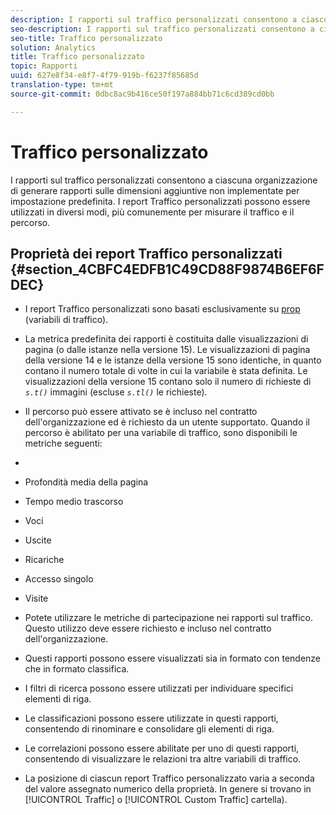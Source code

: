 ```yaml
---
description: I rapporti sul traffico personalizzati consentono a ciascuna organizzazione di generare rapporti sulle dimensioni aggiuntive non implementate per impostazione predefinita. I report Traffico personalizzati possono essere utilizzati in diversi modi, più comunemente per misurare il traffico e il percorso.
seo-description: I rapporti sul traffico personalizzati consentono a ciascuna organizzazione di generare rapporti sulle dimensioni aggiuntive non implementate per impostazione predefinita. I report Traffico personalizzati possono essere utilizzati in diversi modi, più comunemente per misurare il traffico e il percorso.
seo-title: Traffico personalizzato
solution: Analytics
title: Traffico personalizzato
topic: Rapporti
uuid: 627e8f34-e8f7-4f79-919b-f6237f85685d
translation-type: tm+mt
source-git-commit: 0dbc8ac9b416ce50f197a884bb71c6cd389cd0bb

---
```



# Traffico personalizzato

I rapporti sul traffico personalizzati consentono a ciascuna organizzazione di generare rapporti sulle dimensioni aggiuntive non implementate per impostazione predefinita. I report Traffico personalizzati possono essere utilizzati in diversi modi, più comunemente per misurare il traffico e il percorso.

## Proprietà dei report Traffico personalizzati {#section_4CBFC4EDFB1C49CD88F9874B6EF6FDEC}

* I report Traffico personalizzati sono basati esclusivamente su [prop](https://marketing.adobe.com/resources/help/en_US/sc/implement/c_propn.html) (variabili di traffico).
* La metrica predefinita dei rapporti è costituita dalle visualizzazioni di pagina (o dalle istanze nella versione 15). Le visualizzazioni di pagina della versione 14 e le istanze della versione 15 sono identiche, in quanto contano il numero totale di volte in cui la variabile è stata definita. Le visualizzazioni della versione 15 contano solo il numero di richieste di *`s.t()`* immagini (escluse *`s.tl()`* le richieste).

* Il percorso può essere attivato se è incluso nel contratto dell'organizzazione ed è richiesto da un utente supportato. Quando il percorso è abilitato per una variabile di traffico, sono disponibili le metriche seguenti:
* 

   * Profondità media della pagina
   * Tempo medio trascorso
   * Voci
   * Uscite
   * Ricariche
   * Accesso singolo
   * Visite

* Potete utilizzare le metriche di partecipazione nei rapporti sul traffico. Questo utilizzo deve essere richiesto e incluso nel contratto dell'organizzazione.
* Questi rapporti possono essere visualizzati sia in formato con tendenze che in formato classifica.
* I filtri di ricerca possono essere utilizzati per individuare specifici elementi di riga.
* Le classificazioni possono essere utilizzate in questi rapporti, consentendo di rinominare e consolidare gli elementi di riga.
* Le correlazioni possono essere abilitate per uno di questi rapporti, consentendo di visualizzare le relazioni tra altre variabili di traffico.
* La posizione di ciascun report Traffico personalizzato varia a seconda del valore assegnato numerico della proprietà. In genere si trovano in [!UICONTROL Traffic] o [!UICONTROL Custom Traffic] cartella).

